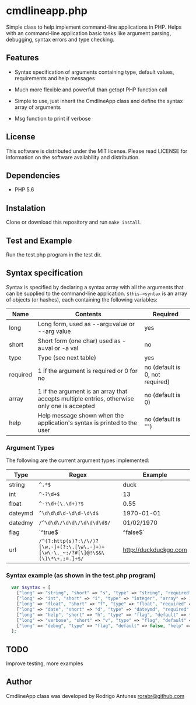 # cmdlineapp.php

Simple class to help implement command-line applications in PHP. Helps with an command-line
application basic tasks like argument parsing, debugging, syntax errors and type checking.

## Features

* Syntax specification of arguments containing type, default values, requirements and help messages

* Much more flexible and powerfull than getopt PHP function call

* Simple to use, just inherit the CmdlineApp class and define the syntax array of arguments

* Msg function to print if verbose

## License

This software is distributed under the MIT license. Please read
LICENSE for information on the software availability and distribution.

## Dependencies

* PHP 5.6

## Instalation

Clone or download this repository and run `make install`.

## Test and Example

Run the test.php program in the test dir.

## Syntax specification

Syntax is specified by declaring a syntax array with all the arguments that can be
supplied to the command-line application. `$this->syntax` is an array of objects
(or hashes), each containing the following variables:

Name | Contents | Required
---- | -------- | --------
long | Long form, used as --arg=value or --arg value | yes
short | Short form (one char) used as -a=val or -a val | no
type | Type (see next table) | yes
required | 1 if the argument is required or 0 for no | no (default is 0, not required)
array | 1 if the argument is an array that accepts multiple entries, otherwise only one is accepted | no (default is 0)
help | Help message shown when the application's syntax is printed to the user | no (default is "")

### Argument Types

The following are the current argument types implemented:

Type | Regex | Example
---- | ----- | -------
string |`^.*$` | duck
int | `^-?\d+$` | 13
float | `^-?\d+(\.\d+)?$` | 0.55
dateymd | `^\d\d\d\d-\d\d-\d\d$` | 1970-01-01
datedmy | `/^\d\d\/\d\d\/\d\d\d\d$/` | 01/02/1970
flag | `^true$|^false$` | true
url | `/^(?:http(s)?:\/\/)?[\w.-]+(?:\.[\w\.-]+)+[\w\-\._~:/?#[\]@!\$&\(\)\*\+,;=.]+$/` | http://duckduckgo.com

### Syntax example (as shown in the test.php program)

```php
  var $syntax = [
    ["long" => "string", "short" => "s", "type" => "string", "required" => 1, "help" => "A required string"],
    ["long" => "int", "short" => "i", "type" => "integer", "array" => 1, "required" => 0, "help" => "An integer"],
    ["long" => "float", "short" => "f", "type" => "float", "required" => 0, "help" => "A float"],
    ["long" => "date", "short" => "d", "type" => "dateymd", "required" => 0, "default" => "1970-01-01", "help" => "Any date"],
    ["long" => "help", "short" => "h", "type" => "flag", "default" => false, "help" => "Show the command's syntax"],
    ["long" => "verbose", "short" => "v", "type" => "flag", "default" => false, "help" => "Verbose mode, show more output"],
    ["long" => "debug", "type" => "flag", "default" => false, "help" => "Debug mode, show development data"]
  ];
```

## TODO

Improve testing, more examples

## Author

CmdlineApp class was developed by Rodrigo Antunes rorabr@github.com


